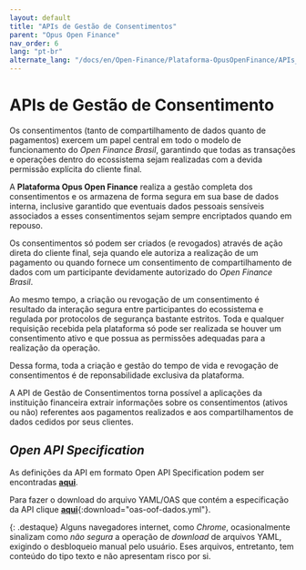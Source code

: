 ```yaml
---
layout: default
title: "APIs de Gestão de Consentimentos"
parent: "Opus Open Finance"
nav_order: 6
lang: "pt-br"
alternate_lang: "/docs/en/Open-Finance/Plataforma-OpusOpenFinance/APIs_de_backoffice/OOF-APIBack/"
---
```


# APIs de Gestão de Consentimento

Os consentimentos (tanto de compartilhamento de dados quanto de pagamentos) exercem um papel central em todo o modelo de funcionamento do *Open Finance Brasil*,  garantindo que todas as transações e operações dentro do ecossistema sejam realizadas com a devida permissão explícita do cliente final.

A **Plataforma Opus Open Finance** realiza a gestão completa dos consentimentos e os armazena de forma segura em sua base de dados interna, inclusive garantido que eventuais dados pessoais sensíveis associados a esses consentimentos sejam sempre encriptados quando em repouso.

Os consentimentos só podem ser criados (e revogados) através de ação direta do cliente final, seja quando ele autoriza a realização de um pagamento ou quando fornece um consentimento de compartilhamento de dados com um participante devidamente autorizado do *Open Finance Brasil*.

Ao mesmo tempo, a criação ou revogação de um consentimento é resultado da interação segura entre participantes do ecossistema e regulada por protocolos de segurança bastante estritos. Toda e qualquer requisição recebida pela plataforma só pode ser realizada se houver um consentimento ativo e que possua as permissões adequadas para a realização da operação.

Dessa forma, toda a criação e gestão do tempo de vida e revogação de consentimentos é de reponsabilidade exclusiva da plataforma.

A API de Gestão de Consentimentos torna possível a aplicações da instituição financeira extrair informações sobre os consentimentos (ativos ou não) referentes aos pagamentos realizados e aos compartilhamentos de dados cedidos por seus clientes.

## *Open API Specification*

As definições da API em formato Open API Specification podem ser encontradas [**aqui**][API-backoffice].

Para fazer o download do arquivo YAML/OAS que contém a especificação da API clique [**aqui**](../apis/oas-oof-dados.yml){:download="oas-oof-dados.yml"}.

{: .destaque}
Alguns navegadores internet, como *Chrome*, ocasionalmente sinalizam como *não segura* a operação de *download* de arquivos YAML, exigindo o desbloqueio manual pelo usuário. Eses arquivos, entretanto, tem conteúdo do tipo texto e não apresentam risco por si.

[API-backoffice]: ../../../../swagger-ui/index.html?api=OAS-back-dados
